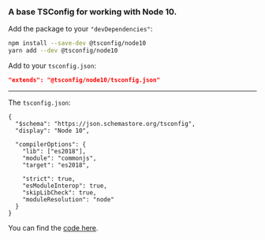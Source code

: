 ### A base TSConfig for working with Node 10.

Add the package to your `"devDependencies"`:

```sh
npm install --save-dev @tsconfig/node10
yarn add --dev @tsconfig/node10
```

Add to your `tsconfig.json`:

```json
"extends": "@tsconfig/node10/tsconfig.json"
```

---

The `tsconfig.json`: 

```jsonc
{
  "$schema": "https://json.schemastore.org/tsconfig",
  "display": "Node 10",

  "compilerOptions": {
    "lib": ["es2018"],
    "module": "commonjs",
    "target": "es2018",

    "strict": true,
    "esModuleInterop": true,
    "skipLibCheck": true,
    "moduleResolution": "node"
  }
}

```

You can find the [code here](https://github.com/tsconfig/bases/blob/master/bases/node10.json).
